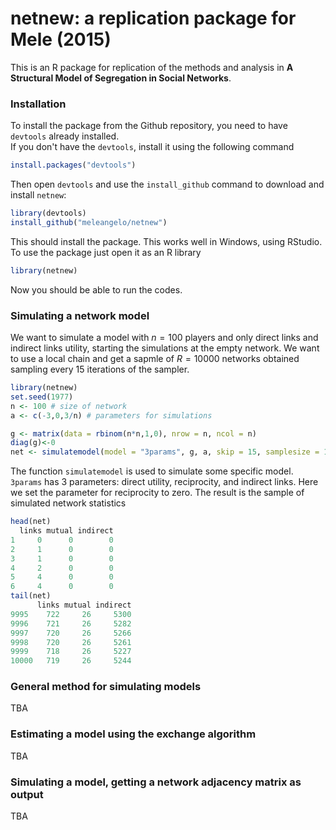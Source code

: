 # netnew: a replication package for Mele (2015)
This is an R package for replication of the methods and analysis in __A Structural Model of Segregation in Social Networks__. 

### Installation

To install the package from the Github repository, you need to have `devtools` already installed.   
If you don't have the `devtools`, install it using the following command

```r
install.packages("devtools")
```

Then open `devtools` and use the `install_github` command to download and install `netnew`:
```r
library(devtools)
install_github("meleangelo/netnew")
```

This should install the package. This works well in Windows, using RStudio.   
To use the package just open it as an R library
```r
library(netnew)
```

Now you should be able to run the codes.


### Simulating a network model

We want to simulate a model with $n=100$ players and only direct links and indirect
links utility, starting the simulations at the empty network. We want to use a local chain and get a sapmle of $R=10000$ networks obtained sampling every 15 iterations of the sampler.


```r
library(netnew)
set.seed(1977)
n <- 100 # size of network
a <- c(-3,0,3/n) # parameters for simulations

g <- matrix(data = rbinom(n*n,1,0), nrow = n, ncol = n)
diag(g)<-0
net <- simulatemodel(model = "3params", g, a, skip = 15, samplesize = 10000)
```

The function `simulatemodel` is used to simulate some specific model. `3params` has 3 parameters: direct utility, reciprocity, and indirect links. Here we set the parameter for reciprocity to zero. The result is the sample of simulated network statistics 

```r
head(net)
  links mutual indirect
1     0      0        0
2     1      0        0
3     1      0        0
4     2      0        0
5     4      0        0
6     4      0        0
tail(net)
      links mutual indirect
9995    722     26     5300
9996    721     26     5282
9997    720     26     5266
9998    720     26     5261
9999    718     26     5227
10000   719     26     5244
```


### General method for simulating models
TBA

### Estimating a model using the exchange algorithm
TBA

### Simulating a model, getting a network adjacency matrix as output
TBA
